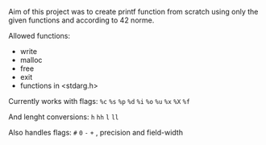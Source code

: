 Aim of this project was to create printf function from scratch using only the given functions and according to 42 norme.

Allowed functions:
- write
- malloc
- free
- exit
- functions in <stdarg.h>

Currently works with flags: ```%c``` ```%s``` ```%p``` ```%d``` ```%i``` ```%o``` ```%u``` ```%x``` ```%X``` ```%f```

And lenght conversions: ```h``` ```hh``` ```l``` ```ll```

Also handles flags: ```#``` ```0``` ```-``` ```+``` , precision and field-width
